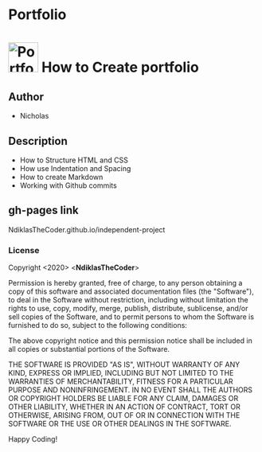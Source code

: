 # Portfolio


# <a href='http://ecogreensolutions.co.ke'><img src='https://cdn.pixabay.com/photo/2017/08/16/11/38/tree-2647471_960_720.png' height='60' alt='Portfoli Logo' /></a> How to Create portfolio


## Author
* Nicholas

## Description
  * How to Structure HTML and CSS
  * How use Indentation and Spacing
  * How to create Markdown
  * Working with Github commits
  
## gh-pages link
NdiklasTheCoder.github.io/independent-project
  
### License
Copyright <2020> <**NdiklasTheCoder**>

Permission is hereby granted, free of charge, to any person obtaining a copy of this software and associated documentation files (the "Software"), to deal in the Software without restriction, including without limitation the rights to use, copy, modify, merge, publish, distribute, sublicense, and/or sell copies of the Software, and to permit persons to whom the Software is furnished to do so, subject to the following conditions:

The above copyright notice and this permission notice shall be included in all copies or substantial portions of the Software.

THE SOFTWARE IS PROVIDED "AS IS", WITHOUT WARRANTY OF ANY KIND, EXPRESS OR IMPLIED, INCLUDING BUT NOT LIMITED TO THE WARRANTIES OF MERCHANTABILITY, FITNESS FOR A PARTICULAR PURPOSE AND NONINFRINGEMENT. IN NO EVENT SHALL THE AUTHORS OR COPYRIGHT HOLDERS BE LIABLE FOR ANY CLAIM, DAMAGES OR OTHER LIABILITY, WHETHER IN AN ACTION OF CONTRACT, TORT OR OTHERWISE, ARISING FROM, OUT OF OR IN CONNECTION WITH THE SOFTWARE OR THE USE OR OTHER DEALINGS IN THE SOFTWARE.


Happy Coding!
